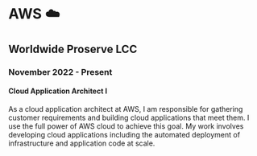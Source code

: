 # AWS ☁️

## Worldwide Proserve LCC

### November 2022 - Present

#### Cloud Application Architect I

As a cloud application architect at AWS, I am responsible for gathering
customer requirements and building cloud applications that meet them.
I use the full power of AWS cloud to achieve this goal.
My work involves developing cloud applications
including the automated deployment of infrastructure and application code
at scale.
